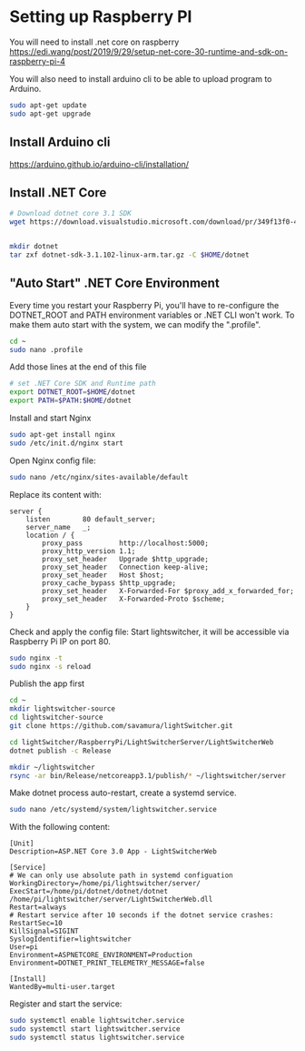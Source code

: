 
# Setting up Raspberry PI

You will need to install .net core on raspberry 
https://edi.wang/post/2019/9/29/setup-net-core-30-runtime-and-sdk-on-raspberry-pi-4

You will also need to install arduino cli to be able to upload program to Arduino.

```bash
sudo apt-get update
sudo apt-get upgrade
```

## Install Arduino cli

https://arduino.github.io/arduino-cli/installation/


## Install .NET Core 

```bash
# Download dotnet core 3.1 SDK
wget https://download.visualstudio.microsoft.com/download/pr/349f13f0-400e-476c-ba10-fe284b35b932/44a5863469051c5cf103129f1423ddb8/dotnet-sdk-3.1.102-linux-arm.tar.gz


mkdir dotnet
tar zxf dotnet-sdk-3.1.102-linux-arm.tar.gz -C $HOME/dotnet

```

## "Auto Start" .NET Core Environment

Every time you restart your Raspberry Pi, you'll have to re-configure the DOTNET_ROOT and PATH environment variables or .NET CLI won't work. To make them auto start with the system, we can modify the ".profile".

```bash
cd ~
sudo nano .profile
```

Add those lines at the end of this file

```bash
# set .NET Core SDK and Runtime path
export DOTNET_ROOT=$HOME/dotnet
export PATH=$PATH:$HOME/dotnet
```

Install and start Nginx

```bash
sudo apt-get install nginx
sudo /etc/init.d/nginx start
```

Open Nginx config file:

```bash
sudo nano /etc/nginx/sites-available/default
```

Replace its content with:
```
server {
    listen        80 default_server;
    server_name   _;
    location / {
        proxy_pass         http://localhost:5000;
        proxy_http_version 1.1;
        proxy_set_header   Upgrade $http_upgrade;
        proxy_set_header   Connection keep-alive;
        proxy_set_header   Host $host;
        proxy_cache_bypass $http_upgrade;
        proxy_set_header   X-Forwarded-For $proxy_add_x_forwarded_for;
        proxy_set_header   X-Forwarded-Proto $scheme;
    }
}
``` 

Check and apply the config file:
Start lightswitcher, it will be accessible via Raspberry Pi IP on port 80.

```bash
sudo nginx -t
sudo nginx -s reload
```

Publish the app first

```bash
cd ~
mkdir lightswitcher-source
cd lightswitcher-source
git clone https://github.com/savamura/lightSwitcher.git

cd lightSwitcher/RaspberryPi/LightSwitcherServer/LightSwitcherWeb
dotnet publish -c Release

mkdir ~/lightswitcher
rsync -ar bin/Release/netcoreapp3.1/publish/* ~/lightswitcher/server

```

Make dotnet process auto-restart, create a systemd service.

```bash
sudo nano /etc/systemd/system/lightswitcher.service
```

With the following content:

```
[Unit]
Description=ASP.NET Core 3.0 App - LightSwitcherWeb

[Service]
# We can only use absolute path in systemd configuation
WorkingDirectory=/home/pi/lightswitcher/server/
ExecStart=/home/pi/dotnet/dotnet/dotnet /home/pi/lightswitcher/server/LightSwitcherWeb.dll
Restart=always
# Restart service after 10 seconds if the dotnet service crashes:
RestartSec=10
KillSignal=SIGINT
SyslogIdentifier=lightswitcher
User=pi
Environment=ASPNETCORE_ENVIRONMENT=Production
Environment=DOTNET_PRINT_TELEMETRY_MESSAGE=false

[Install] 
WantedBy=multi-user.target
```


Register and start the service:

```bash
sudo systemctl enable lightswitcher.service
sudo systemctl start lightswitcher.service
sudo systemctl status lightswitcher.service
```
